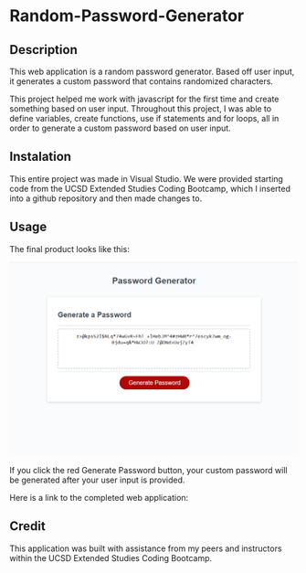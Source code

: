 # Random-Password-Generator

## Description

This web application is a random password generator. Based off user input, it generates a custom password that contains randomized characters.

This project helped me work with javascript for the first time and create something based on user input. Throughout this project, I was able to define variables, create functions, use if statements and for loops, all in order to generate a custom password based on user input.

## Instalation

This entire project was made in Visual Studio. We were provided starting code from the UCSD Extended Studies Coding Bootcamp, which I inserted into a github repository and then made changes to. 

## Usage

The final product looks like this:

<img src="./Screenshot-of-Password-Generator.png">

If you click the red Generate Password button, your custom password will be generated after your user input is provided.

Here is a link to the completed web application:



## Credit

This application was built with assistance from my peers and instructors within the UCSD Extended Studies Coding Bootcamp.